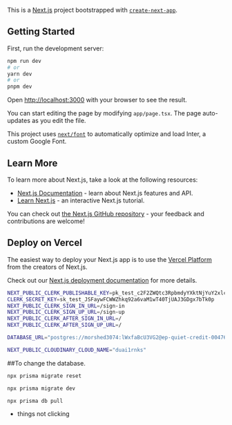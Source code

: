 This is a [Next.js](https://nextjs.org/) project bootstrapped with [`create-next-app`](https://github.com/vercel/next.js/tree/canary/packages/create-next-app).

## Getting Started

First, run the development server:

```bash
npm run dev
# or
yarn dev
# or
pnpm dev
```

Open [http://localhost:3000](http://localhost:3000) with your browser to see the result.

You can start editing the page by modifying `app/page.tsx`. The page auto-updates as you edit the file.

This project uses [`next/font`](https://nextjs.org/docs/basic-features/font-optimization) to automatically optimize and load Inter, a custom Google Font.

## Learn More

To learn more about Next.js, take a look at the following resources:

- [Next.js Documentation](https://nextjs.org/docs) - learn about Next.js features and API.
- [Learn Next.js](https://nextjs.org/learn) - an interactive Next.js tutorial.

You can check out [the Next.js GitHub repository](https://github.com/vercel/next.js/) - your feedback and contributions are welcome!

## Deploy on Vercel

The easiest way to deploy your Next.js app is to use the [Vercel Platform](https://vercel.com/new?utm_medium=default-template&filter=next.js&utm_source=create-next-app&utm_campaign=create-next-app-readme) from the creators of Next.js.

Check out our [Next.js deployment documentation](https://nextjs.org/docs/deployment) for more details.

```bash
NEXT_PUBLIC_CLERK_PUBLISHABLE_KEY=pk_test_c2F2ZWQtc3RpbmdyYXktNjYuY2xlcmsuYWNjb3VudHMuZGV2JA
CLERK_SECRET_KEY=sk_test_JSFaywFCWWZhkq92a6vaM1wT40TjUAJ3GDgx7bTk0p
NEXT_PUBLIC_CLERK_SIGN_IN_URL=/sign-in
NEXT_PUBLIC_CLERK_SIGN_UP_URL=/sign-up
NEXT_PUBLIC_CLERK_AFTER_SIGN_IN_URL=/
NEXT_PUBLIC_CLERK_AFTER_SIGN_UP_URL=/

DATABASE_URL="postgres://morshed3074:lWxfaBcU3VG2@ep-quiet-credit-00476040.ap-southeast-1.aws.neon.tech/neondb"

NEXT_PUBLIC_CLOUDINARY_CLOUD_NAME="duai1rnks"


```

##To change the database.

```bash
npx prisma migrate reset
```

```bash
npx prisma migrate dev
```

```bash
npx prisma db pull
```


- things not clicking 